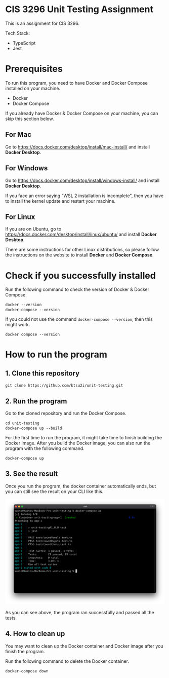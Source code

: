 # CIS 3296 Unit Testing Assignment

This is an assignment for CIS 3296.

Tech Stack:
- TypeScript
- Jest

# Prerequisites

To run this program, you need to have Docker and Docker Compose installed on your machine.

- Docker
- Docker Compose

If you already have Docker & Docker Compose on your machine, you can skip this section below.

## For Mac

Go to https://docs.docker.com/desktop/install/mac-install/ and install **Docker Desktop**.

## For Windows

Go to https://docs.docker.com/desktop/install/windows-install/ and install **Docker Desktop**.

If you face an error saying "WSL 2 installation is incomplete", then you have to install the kernel update and restart your machine. 

## For Linux

If you are on Ubuntu, go to https://docs.docker.com/desktop/install/linux/ubuntu/ and install **Docker Desktop**.

There are some instructions for other Linux distributions, so please follow the instructions on the website to install **Docker** and **Docker Compose**.

# Check if you successfully installed

Run the following command to check the version of Docker & Docker Compose.

```
docker --version
docker-compose --version
```

If you could not use the command `docker-compose --version`, then this might work.

```
docker compose --version
```

# How to run the program

## 1. Clone this repository

```
git clone https://github.com/ktsu2i/unit-testing.git
```

## 2. Run the program

Go to the cloned repository and run the Docker Compose.

```
cd unit-testing
docker-compose up --build
```

For the first time to run the program, it might take time to finish building the Docker image.
After you build the Docker image, you can also run the program with the following command.

```
docker-compose up
```

## 3. See the result

Once you run the program, the docker container automatically ends, but you can still see the result on your CLI like this.

![result](result.png)

As you can see above, the program ran successfully and passed all the tests.

## 4. How to clean up

You may want to clean up the Docker container and Docker image after you finish the program.

Run the following command to delete the Docker container.

```
docker-compose down
```
